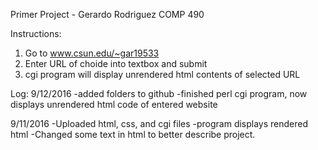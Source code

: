 Primer Project - Gerardo Rodriguez
                 COMP 490



Instructions:

  1) Go to www.csun.edu/~gar19533
  2) Enter URL of choide into textbox and submit
  3) cgi program will display unrendered html contents of selected URL


Log:
  9/12/2016
    -added folders to github
    -finished perl cgi program, now displays unrendered html code of entered website

  9/11/2016
    -Uploaded html, css, and cgi files
    -program displays rendered html
    -Changed some text in html to better describe project.

